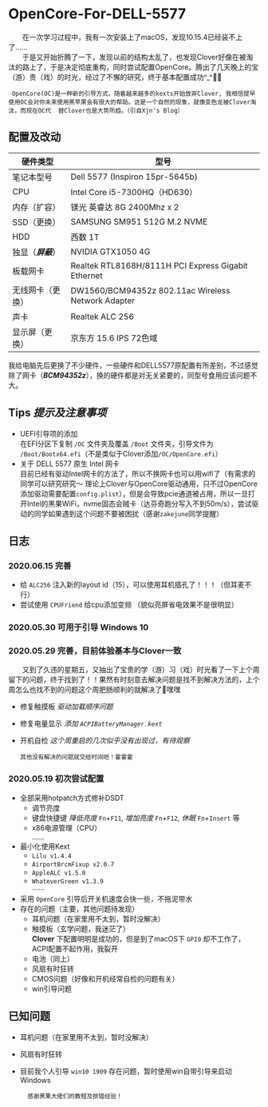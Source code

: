 # OpenCore-For-DELL-5577
&emsp;&emsp;在一次学习过程中，我有一次安装上了macOS，发现10.15.4已经装不上了......  
&emsp;&emsp;于是又开始折腾了一下，发现以前的结构太乱了，也发现Clover好像在被淘汰的路上了，于是决定彻底重构，同时尝试配置OpenCore。腾出了几天晚上的宝（游）贵（戏）的时光，经过了不懈的研究，终于基本配置成功^_^✌🏻

     OpenCore(OC)是一种新的引导方式，随着越来越多的kexts开始放弃Clover, 我相信提早使用OC会对你未来使用黑苹果会有很大的帮助。这是一个自然的现象，就像变色龙被Clover淘汰，而现在OC代  替Clover也是大势所趋。（引自Xjn's Blog）
     

## 配置及改动

 硬件类型|型号
 ---- | ----- 
 笔记本型号|Dell 5577 (Inspiron 15pr-5645b)
 CPU|Intel Core i5-7300HQ（HD630）
 内存（扩容）|镁光 英睿达 8G 2400Mhz x 2
 SSD（更换）|SAMSUNG SM951 512G M.2 NVME
 HDD|西数 1T
 独显（***屏蔽***）|NVIDIA GTX1050 4G
 板载网卡|Realtek RTL8168H/8111H PCI Express Gigabit Ethernet
 无线网卡（更换）|DW1560/BCM94352z 802.11ac Wireless Network Adapter
 声卡|Realtek ALC 256
 显示屏（更换）|京东方 15.6 IPS 72色域
 
  我给电脑先后更换了不少硬件，一些硬件和DELL5577原配置有所差别，不过感觉除了网卡（***BCM94352z***），换的硬件都是对无关紧要的，同型号食用应该问题不大。

## Tips *提示及注意事项*
* UEFI引导项的添加  
在EFI分区下复制 `/OC` 文件夹及覆盖 `/Boot` 文件夹，引导文件为 `/Boot/Bootx64.efi`（不是类似于Clover添加`/OC/OpenCore.efi`）
* 关于 DELL 5577 原生 Intel 网卡  
目前已经有驱动Intel网卡的方法了，所以不换网卡也可以用wifi了（有需求的同学可以研究研究～ 理论上Clover与OpenCore驱动通用，只不过OpenCore添加驱动需要配置`config.plist`），但是会导致pcie通道被占用，所以一旦打开Intel的黑果WiFi，nvme固态会贼卡（达芬奇跑分写入不到50m/s），尝试驱动的同学如果遇到这个问题不要被困扰（感谢`zakejune`同学提醒）

## 日志
### 2020.06.15 完善
* 给 `ALC256` 注入新的layout id（15），可以使用耳机插孔了！！！（但耳麦不行）
* 尝试使用 `CPUFriend` 给cpu添加变频 （貌似亮屏省电效果不是很明显）

### 2020.05.30 可用于引导 Windows 10

### 2020.05.29 完善，目前体验基本与Clover一致
&emsp;&emsp;又到了久违的星期五，又抽出了宝贵的学（游）习（戏）时光看了一下上个周留下的问题，终于找到了！！果然有时刻意去解决问题是找不到解决方法的，上个周怎么也找不到的问题这个周肥肠顺利的就解决了🥳嘿嘿
* 修复触摸板 *驱动加载顺序问题*
* 修复电量显示 *添加 `ACPIBatteryManager.kext`*   
* 开机自检 *这个周重启的几次似乎没有出现过，有待观察*

      其他没有解决的问题就交给时间吧！霍霍霍

### 2020.05.19 初次尝试配置
* 全部采用hotpatch方式修补DSDT
  * 调节亮度
  * 键盘快捷键 *降低亮度* `Fn`+`F11`, *增加亮度* `Fn`+`F12`, *休眠* `Fn`+`Insert` 等
  * x86电源管理（CPU）  
  ......
* 最小化使用Kext
  * `Lilu v1.4.4`
  * `AirportBrcmFixup v2.0.7`
  * `AppleALC v1.5.0`
  * `WhateverGreen v1.3.9`  
  ······
* 采用 `OpenCore` 引导后开关机速度会快一些，不拖泥带水
* 存在的问题（主要，其他问题待发现）
  * 耳机问题（在家里用不太到，暂时没解决）  
  * 触摸板（玄学问题，我迷茫了）  
  **Clover** 下配置明明是成功的，但是到了macOS下 `GPI0` 却不工作了，ACPI配置不起作用，我裂开
  * 电池（同上） 
  * 风扇有时狂转
  * CMOS问题（好像和开机经常自检的问题有关） 
  * win引导问题

## 已知问题
* 耳机问题（在家里用不太到，暂时没解决）
* 风扇有时狂转
* 目前我个人引导 `win10 1909` 存在问题，暂时使用win自带引导来启动Windows

        感谢黑果大佬们的教程及排错经验！